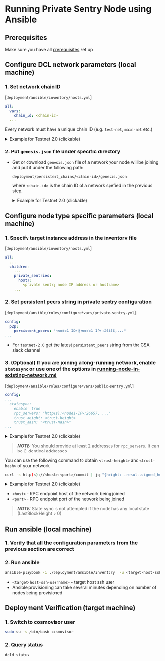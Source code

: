 # Running Private Sentry Node using Ansible
<!-- markdownlint-disable MD033 -->

## Prerequisites

Make sure you have all [prerequisites](./prerequisites.md) set up

## Configure DCL network parameters (local machine)

### 1. Set network chain ID

[`deployment/ansible/inventory/hosts.yml`]

```yaml
all:
  vars:
    chain_id: <chain-id>
  ...
```

Every network must have a unique chain ID (e.g. `test-net`, `main-net` etc.)

<details>
<summary>Example for Testnet 2.0 (clickable) </summary>

```yaml
all:
  vars:
    chain_id: testnet-2.0
  ...
```

</details>

### 2. Put `genesis.json` file under specific directory

- Get or download `genesis.json` file of a network your node will be joining and put it under the following path:

  ```text
  deployment/persistent_chains/<chain-id>/genesis.json
  ```

  where `<chain-id>` is the chain ID of a network spefied in the previous step.

  <details>
  <summary>Example for Testnet 2.0 (clickable) </summary>

  For `testnet-2.0` the genesis file is already in place. So you don't need to do anything!

  ```text
  deployment/persistent_chains/testnet-2.0/genesis.json
  ```

  </details>

## Configure node type specific parameters (local machine)

### 1. Specify target instance address in the inventory file

[`deployment/ansible/inventory/hosts.yml`]

```yaml
all:
  ...
  children:
    ...
    private_sentries:
      hosts:
        <private sentry node IP address or hostname>
    ...
```

### 2. Set persistent peers string in private sentry configuration

[`deployment/ansible/roles/configure/vars/private-sentry.yml`]

```yaml
config:
  p2p:
    persistent_peers: "<node1-ID>@<node1-IP>:26656,..."
...
```

- For `testnet-2.0` get the latest `persistent_peers` string from the CSA slack channel

### 3. (Optional) If you are joining a long-running network, enable `statesync` or use one of the options in [running-node-in-existing-network.md](../advanced/running-node-in-existing-network.md)

[`deployment/ansible/roles/configure/vars/public-sentry.yml`]

```yaml
config:
...
  statesync:
    enable: true
    rpc_servers: "http(s):<node1-IP>:26657, ..."
    trust_height: <trust-height>
    trust_hash: "<trust-hash>"
...
```

<details>
<summary>Example for Testnet 2.0 (clickable) </summary>

```yaml
config:
  statesync:
    enable: true
    rpc_servers: "https://on.test-net.dcl.csa-iot.org:26657,https://on.test-net.dcl.csa-iot.org:26657"
```

</details>

> **_NOTE:_**  You should provide at least 2 addresses for `rpc_servers`. It can be 2 identical addresses

You can use the following command to obtain `<trust-height>` and `<trust-hash>` of your network

```bash
curl -s http(s)://<host>:<port>/commit | jq "{height: .result.signed_header.header.height, hash: .result.signed_header.commit.block_id.hash}"
```

<details>
<summary>Example for Testnet 2.0 (clickable) </summary>

```bash
curl -s https://on.test-net.dcl.csa-iot.org:26657/commit | jq "{height: .result.signed_header.header.height, hash: .result.signed_header.commit.block_id.hash}"
```

</details>

- `<host>` - RPC endpoint host of the network being joined
- `<port>` - RPC endpoint port of the network being joined

> **_NOTE:_** State sync is not attempted if the node has any local state (LastBlockHeight > 0)

## Run ansible (local machine)

### 1. Verify that all the configuration parameters from the previous section are correct

### 2. Run ansible

```bash
ansible-playbook -i ./deployment/ansible/inventory  -u <target-host-ssh-user> ./deployment/ansible/deploy.yml
```

- `<target-host-ssh-username>` - target host ssh user
- Ansible provisioning can take several minutes depending on number of nodes being provisioned

## Deployment Verification (target machine)

### 1. Switch to cosmovisor user

```bash
sudo su -s /bin/bash cosmovisor
```

### 2. Query status

```bash
dcld status
```
